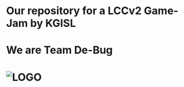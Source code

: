 # Our repository for a LCCv2 Game-Jam by KGISL
# We are Team De-Bug
# ![LOGO](https://i.imgur.com/TupVtfV.png)
